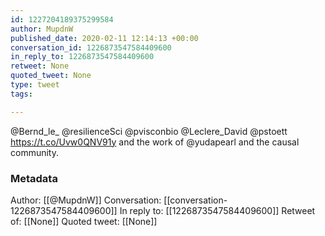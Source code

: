 ```yaml
---
id: 1227204189375299584
author: MupdnW
published_date: 2020-02-11 12:14:13 +00:00
conversation_id: 1226873547584409600
in_reply_to: 1226873547584409600
retweet: None
quoted_tweet: None
type: tweet
tags:

---
```


@Bernd_le_ @resilienceSci @pvisconbio @Leclere_David @pstoett https://t.co/Uvw0QNV91y and the work of @yudapearl and the causal community.

### Metadata

Author: [[@MupdnW]]
Conversation: [[conversation-1226873547584409600]]
In reply to: [[1226873547584409600]]
Retweet of: [[None]]
Quoted tweet: [[None]]
